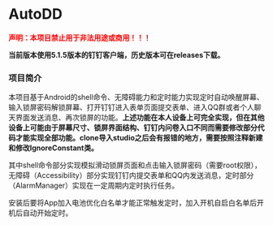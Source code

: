 # AutoDD

**<span style="color:red">声明：本项目禁止用于非法用途或商用！！！</span>**

**当前版本使用5.1.5版本的钉钉客户端，历史版本可在releases下载。**

### 项目简介

本项目基于Android的shell命令、无障碍能力和定时能力实现定时自动唤醒屏幕、输入锁屏密码解锁屏幕、打开钉钉进入表单页面提交表单、进入QQ群或者个人聊天界面发送消息、再次锁屏的功能。**上述功能在本人设备上可完全实现，但在其他设备上可能由于屏幕尺寸、锁屏界面结构、钉钉内问卷入口不同而需要修改部分代码才能实现全部功能。clone导入studio之后会有报错的地方，需要按照注释新建和修改IgnoreConstant类。**

其中shell命令部分实现模拟滑动锁屏页面和点击输入锁屏密码（需要root权限），无障碍（Accessibility）部分实现钉钉内提交表单和QQ内发送消息，定时部分（AlarmManager）实现在一定周期内定时执行任务。

安装后要将App加入电池优化白名单才能正常触发定时，加入开机自启白名单后开机后自动开始定时。